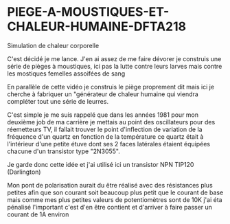 # PIEGE-A-MOUSTIQUES-ET-CHALEUR-HUMAINE-DFTA218
Simulation de chaleur corporelle

C'est décidé je me lance. J'en ai assez de me faire dévorer je construis une série de pièges à moustiques, ici pas la lutte contre leurs larves mais contre les mostiques femelles assoifées de sang

En parallèle de cette vidéo je construis le piège proprement dit mais ici je cherche à fabriquer un "générateur de chaleur humaine qui viendra compléter tout une série de leurres.

C'est simple je me suis rappelé que dans les années 1981 pour mon deuxième job de ma carrière je mettais au point des oscillateurs pour des réemetteurs TV, il fallait trouver le point d'inflection de variation de la fréquence d'un quartz en fonction de la température ce quartz était à l'intérieur d'une petite étuve dont ses 2 faces latérales étaient équipées chacune d'un transistor type "2N3055".

Je garde donc cette idée et j'ai utilisé ici un transistor NPN TIP120 (Darlington)

Mon pont de polarisation aurait du être réalisé avec des résistances plus petites afin que son courant soit beaucoup plus petit que le courant de base mais comme mes plus petites valeurs de potentiomètres sont de 10K j'ai éta pénalisé l'important c'est d'en être contient et d'arriver à faire passer un courant de 1A environ
